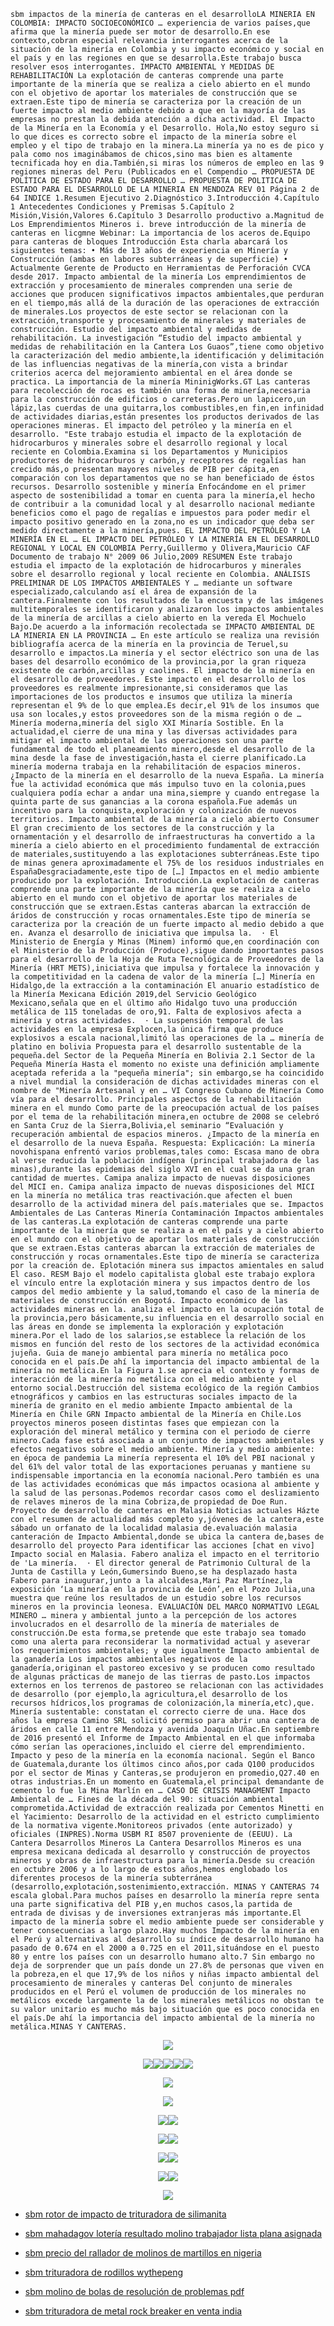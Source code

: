 
```
sbm impactos de la minería de canteras en el desarrolloLA MINERIA EN COLOMBIA: IMPACTO SOCIOECONÓMICO … experiencia de varios países,que afirma que la minería puede ser motor de desarrollo.En ese contexto,cobran especial relevancia interrogantes acerca de la situación de la minería en Colombia y su impacto económico y social en el país y en las regiones en que se desarrolla.Este trabajo busca resolver esos interrogantes. IMPACTO AMBIENTAL Y MEDIDAS DE REHABILITACIÓN La explotación de canteras comprende una parte importante de la minería que se realiza a cielo abierto en el mundo con el objetivo de aportar los materiales de construcción que se extraen.Este tipo de minería se caracteriza por la creación de un fuerte impacto al medio ambiente debido a que en la mayoría de las empresas no prestan la debida atención a dicha actividad. El Impacto de la Minería en la Economía y el Desarrollo. Hola,No estoy seguro si lo que dices es correcto sobre el impacto de la minería sobre el empleo y el tipo de trabajo en la minera.La minería ya no es de pico y pala como nos imaginábamos de chicos,sino mas bien es altamente tecnificada hoy en dia.También,si miras los números de empleo en las 9 regiones mineras del Peru (Publicados en el Compendio … PROPUESTA DE POLÍTICA DE ESTADO PARA EL DESARROLLO … PROPUESTA DE POLITICA DE ESTADO PARA EL DESARROLLO DE LA MINERIA EN MENDOZA REV 01 Página 2 de 64 INDICE 1.Resumen Ejecutivo 2.Diagnóstico 3.Introducción 4.Capítulo 1 Antecedentes Condiciones y Premisas 5.Capítulo 2 Misión,Visión,Valores 6.Capítulo 3 Desarrollo productivo a.Magnitud de Los Emprendimientos Mineros i. breve introducción de la minería de canteras en licgmne Webinar: La importancia de los aceros de.Equipo para canteras de bloques Introducción Esta charla abarcará los siguientes temas: • Más de 13 años de experiencia en Minería y Construcción (ambas en labores subterráneas y de superficie) • Actualmente Gerente de Producto en Herramientas de Perforación CVCA desde 2017. Impacto ambiental de la minería Los emprendimientos de extracción y procesamiento de minerales comprenden una serie de acciones que producen significativos impactos ambientales,que perduran en el tiempo,más allá de la duración de las operaciones de extracción de minerales.Los proyectos de este sector se relacionan con la extracción,transporte y procesamiento de minerales y materiales de construcción. Estudio del impacto ambiental y medidas de rehabilitación. La investigación “Estudio del impacto ambiental y medidas de rehabilitación en la Cantera Los Guaos”,tiene como objetivo la caracterización del medio ambiente,la identificación y delimitación de las influencias negativas de la minería,con vista a brindar criterios acerca del mejoramiento ambiental en el área donde se practica. La importancia de la minería MininigWorks.GT Las canteras para recolección de rocas es también una forma de minería,necesaria para la construcción de edificios o carreteras.Pero un lapicero,un lápiz,las cuerdas de una guitarra,los combustibles,en fin,en infinidad de actividades diarias,están presentes los productos derivados de las operaciones mineras. El impacto del petróleo y la minería en el desarrollo. "Este trabajo estudia el impacto de la explotación de hidrocarburos y minerales sobre el desarrollo regional y local reciente en Colombia.Examina si los Departamentos y Municipios productores de hidrocarburos y carbón,y receptores de regalías han crecido más,o presentan mayores niveles de PIB per cápita,en comparación con los departamentos que no se han beneficiado de éstos recursos. Desarrollo sostenible y minería Enfocándome en el primer aspecto de sostenibilidad a tomar en cuenta para la minería,el hecho de contribuir a la comunidad local y al desarrollo nacional mediante beneficios como el pago de regalías e impuestos para poder medir el impacto positivo generado en la zona,no es un indicador que deba ser medido directamente a la minería,pues. EL IMPACTO DEL PETRÓLEO Y LA MINERÍA EN EL … EL IMPACTO DEL PETRÓLEO Y LA MINERÍA EN EL DESARROLLO REGIONAL Y LOCAL EN COLOMBIA Perry,Guillermo y Olivera,Mauricio CAF Documento de trabajo N° 2009 06 Julio,2009 RESUMEN Este trabajo estudia el impacto de la explotación de hidrocarburos y minerales sobre el desarrollo regional y local reciente en Colombia. ANÁLISIS PRELIMINAR DE LOS IMPACTOS AMBIENTALES Y … mediante un software especializado,calculando así el área de expansión de la cantera.Finalmente con los resultados de la encuesta y de las imágenes multitemporales se identificaron y analizaron los impactos ambientales de la minería de arcillas a cielo abierto en la vereda El Mochuelo Bajo.De acuerdo a la información recolectada se IMPACTO AMBIENTAL DE LA MINERIA EN LA PROVINCIA … En este artículo se realiza una revisión bibliografía acerca de la minería en la provincia de Teruel,su desarrollo e impactos.La minería y el sector eléctrico son una de las bases del desarrollo económico de la provincia,por la gran riqueza existente de carbón,arcillas y caolines. El impacto de la minería en el desarrollo de proveedores. Este impacto en el desarrollo de los proveedores es realmente impresionante,si consideramos que las importaciones de los productos e insumos que utiliza la minería representan el 9% de lo que emplea.Es decir,el 91% de los insumos que usa son locales,y estos proveedores son de la misma región o de … Minería moderna,minería del siglo XXI Minaría Sostible. En la actualidad,el cierre de una mina y las diversas actividades para mitigar el impacto ambiental de las operaciones son una parte fundamental de todo el planeamiento minero,desde el desarrollo de la mina desde la fase de investigación,hasta el cierre planificado.La minería moderna trabaja en la rehabilitación de espacios mineros. ¿Impacto de la minería en el desarrollo de la nueva España. La minería fue la actividad económica que más impulso tuvo en la colonia,pues cualquiera podía echar a andar una mina,siempre y cuando entregase la quinta parte de sus ganancias a la corona española.Fue además un incentivo para la conquista,exploración y colonización de nuevos territorios. Impacto ambiental de la minería a cielo abierto Consumer El gran crecimiento de los sectores de la construcción y la ornamentación y el desarrollo de infraestructuras ha convertido a la minería a cielo abierto en el procedimiento fundamental de extracción de materiales,sustituyendo a las explotaciones subterráneas.Este tipo de minas genera aproximadamente el 75% de los residuos industriales en EspañaDesgraciadamente,este tipo de […] Impactos en el medio ambiente producido por la explotación. Introducción.La explotación de canteras comprende una parte importante de la minería que se realiza a cielo abierto en el mundo con el objetivo de aportar los materiales de construcción que se extraen.Estas canteras abarcan la extracción de áridos de construcción y rocas ornamentales.Este tipo de minería se caracteriza por la creación de un fuerte impacto al medio debido a que en. Avanza el desarrollo de iniciativa que impulsa la.  · El Ministerio de Energía y Minas (Minem) informó que,en coordinación con el Ministerio de la Producción (Produce),sigue dando importantes pasos para el desarrollo de la Hoja de Ruta Tecnológica de Proveedores de la Minería (HRT METS),iniciativa que impulsa y fortalece la innovación y la competitividad en la cadena de valor de la minería […] Minería en Hidalgo,de la extracción a la contaminación El anuario estadístico de la Minería Mexicana Edición 2019,del Servicio Geológico Mexicano,señala que en el último año Hidalgo tuvo una producción metálica de 115 toneladas de oro,91. Falta de explosivos afecta a minería y otras actividades.  · La suspensión temporal de las actividades en la empresa Explocen,la única firma que produce explosivos a escala nacional,limitó las operaciones de la … minería de platino en bolivia Propuesta para el desarrollo sustentable de la pequeña.del Sector de la Pequeña Minería en Bolivia 2.1 Sector de la Pequeña Minería Hasta el momento no existe una definición ampliamente aceptada referida a la "pequeña minería"; sin embargo,se ha coincidido a nivel mundial la consideración de dichas actividades mineras con el nombre de "Minería Artesanal y en … VI Congreso Cubano de Minería Como vía para el desarrollo. Principales aspectos de la rehabilitación minera en el mundo Como parte de la preocupación actual de los países por el tema de la rehabilitación minera,en octubre de 2008 se celebró en Santa Cruz de la Sierra,Bolivia,el seminario “Evaluación y recuperación ambiental de espacios mineros. ¿Impacto de la minería en el desarrollo de la nueva España. Respuesta: Explicación: La minería novohispana enfrentó varios problemas,tales como: Escasa mano de obra al verse reducida la población indígena (principal trabajadora de las minas),durante las epidemias del siglo XVI en el cual se da una gran cantidad de muertes. Camipa analiza impacto de nuevas disposiciones del MICI en. Camipa analiza impacto de nuevas disposiciones del MICI en la minería no metálica tras reactivación.que afecten el buen desarrollo de la actividad minera del país.materiales que se. Impactos Ambientales de Las Canteras Minería Contaminación Impactos ambientales de las canteras.La explotación de canteras comprende una parte importante de la minería que se realiza a en el país y a cielo abierto en el mundo con el objetivo de aportar los materiales de construcción que se extraen.Estas canteras abarcan la extracción de materiales de construcción y rocas ornamentales.Este tipo de minería se caracteriza por la creación de. Eplotación minera sus impactos amientales en salud El caso. RESM Bajo el modelo capitalista global este trabajo explora el vínculo entre la explotación minera y sus impactos dentro de los campos del medio ambiente y la salud,tomando el caso de la minería de materiales de construcción en Bogotá. Impacto económico de las actividades mineras en la. analiza el impacto en la ocupación total de la provincia,pero básicamente,su influencia en el desarrollo social en las áreas en donde se implementa la exploración y explotación minera.Por el lado de los salarios,se establece la relación de los mismos en función del resto de los sectores de la actividad económica jujeña. Guia de manejo ambiental para minería no metálica poco conocida en el país.De ahí la importancia del impacto ambiental de la minería no metálica.En la Figura 1.se aprecia el contexto y formas de interacción de la minería no metálica con el medio ambiente y el entorno social.Destrucción del sistema ecológico de la región Cambios etnográficos y cambios en las estructuras sociales impacto de la minería de granito en el medio ambiente Impacto ambiental de la Minería en Chile GRN Impacto ambiental de la Minería en Chile.Los proyectos mineros poseen distintas fases que empiezan con la exploración del mineral metálico y termina con el periodo de cierre minero.Cada fase está asociada a un conjunto de impactos ambientales y efectos negativos sobre el medio ambiente. Minería y medio ambiente: en época de pandemia La minería representa el 10% del PBI nacional y del 61% del valor total de las exportaciones peruanas y mantiene su indispensable importancia en la economía nacional.Pero también es una de las actividades económicas que más impactos ocasiona al ambiente y la salud de las personas.Podemos recordar casos como el deslizamiento de relaves mineros de la mina Cobriza,de propiedad de Doe Run. Proyecto de desarrollo de canteras en Malasia Noticias actuales Házte con el resumen de actualidad más completo y,jóvenes de la cantera,este sábado un orfanato de la localidad malasia de.evaluación malasia canteración de Impacto Ambiental,donde se ubica la cantera de,bases de desarrollo del proyecto Para identificar las acciones [chat en vivo] Impacto social en Malasia. Fabero analiza el impacto en el territorio de 'La minería.  · El director general de Patrimonio Cultural de la Junta de Castilla y León,Gumersindo Bueno,se ha desplazado hasta Fabero para inaugurar,junto a la alcaldesa,Mari Paz Martínez,la exposición ‘La minería en la provincia de León’,en el Pozo Julia,una muestra que reúne los resultados de un estudio sobre los recursos mineros en la provincia leonesa. EVALUACIÓN DEL MARCO NORMATIVO LEGAL MINERO … minera y ambiental junto a la percepción de los actores involucrados en el desarrollo de la minería de materiales de construcción.De esta forma,se pretende que este trabajo sea tomado como una alerta para reconsiderar la normatividad actual y aseverar los requerimientos ambientales; y que igualmente Impacto ambiental de la ganadería Los impactos ambientales negativos de la ganadería,originan el pastoreo excesivo y se producen como resultado de algunas prácticas de manejo de las tierras de pasto.Los impactos externos en los terrenos de pastoreo se relacionan con las actividades de desarrollo (por ejemplo,la agricultura,el desarrollo de los recursos hídricos,los programas de colonización,la minería,etc),que. Minería sustentable: constatan el correcto cierre de una. Hace dos años la empresa Camino SRL solicitó permiso para abrir una cantera de áridos en calle 11 entre Mendoza y avenida Joaquín Uñac.En septiembre de 2016 presentó el Informe de Impacto Ambiental en el que informaba cómo serían las operaciones,incluido el cierre del emprendimiento. Impacto y peso de la minería en la economía nacional. Según el Banco de Guatemala,durante los últimos cinco años,por cada Q100 producidos por el sector de Minas y Canteras,se produjeron en promedio,Q27.40 en otras industrias.En un momento en Guatemala,el principal demandante de cemento lo fue la Mina Marlín en … CASO DE CRISIS MANAGMENT Impacto Ambiental de … Fines de la década del 90: situación ambiental comprometida.Actividad de extracción realizada por Cementos Minetti en el Yacimiento: Desarrollo de la actividad en el estricto cumplimiento de la normativa vigente.Monitoreos privados (ente autorizado) y oficiales (INPRES).Norma USBM RI 8507 proveniente de (EEUU). La Cantera Desarrollos Mineros La Cantera Desarrollos Mineros es una empresa mexicana dedicada al desarrollo y construcción de proyectos mineros y obras de infraestructura para la minería.Desde su creación en octubre 2006 y a lo largo de estos años,hemos englobado los diferentes procesos de la minería subterránea (desarrollo,explotación,sostenimiento,extracción. MINAS Y CANTERAS 74 escala global.Para muchos países en desarrollo la minería repre senta una parte significativa del PIB y,en muchos casos,la partida de entrada de divisas y de inversiones extranjeras más importante.El impacto de la minería sobre el medio ambiente puede ser considerable y tener consecuencias a largo plazo.Hay muchos Impacto de la minería en el Perú y alternativas al desarrollo su índice de desarrollo humano ha pasado de 0.674 en el 2000 a 0.725 en el 2011,situándose en el puesto 80 y entre los países con un desarrollo humano alto.7 Sin embargo no deja de sorprender que un país donde un 27.8% de personas que viven en la pobreza,en el que 17,9% de los niños y niñas impacto ambiental del procesamiento de minerales y canteras Del conjunto de minerales producidos en el Perú el volumen de producción de los minerales no metálicos excede largamente la de los minerales metálicos no obstan te su valor unitario es mucho más bajo situación que es poco conocida en el país.De ahí la importancia del impacto ambiental de la minería no metálica.MINAS Y CANTERAS. 
```

<div align="center">

<a href="https://es-crusher.shibang-china.com/github&k=sbm+impactos+de+la+miner%C3%ADa+de+canteras+en+el+desarrollo"><img src="https://static.shibang-china.com/es/crusher/logo.jpg"></a>

<a href="https://es-crusher.shibang-china.com/github&k=sbm+impactos+de+la+miner%C3%ADa+de+canteras+en+el+desarrollo"><img src="https://static.shibang-china.com/es/crusher/index.jpg"></a><a href="https://es-crusher.shibang-china.com/material.htmlgithub&k=sbm+impactos+de+la+miner%C3%ADa+de+canteras+en+el+desarrollo"><img src="https://static.shibang-china.com/es/crusher/material.jpg"></a><a href="https://es-crusher.shibang-china.com/application.htmlgithub&k=sbm+impactos+de+la+miner%C3%ADa+de+canteras+en+el+desarrollo"><img src="https://static.shibang-china.com/es/crusher/application.jpg"></a><a href="https://es-crusher.shibang-china.com/aboutus.htmlgithub&k=sbm+impactos+de+la+miner%C3%ADa+de+canteras+en+el+desarrollo"><img src="https://static.shibang-china.com/es/crusher/aboutus.jpg"></a><a href="https://es-crusher.shibang-china.com/contact.htmlgithub&k=sbm+impactos+de+la+miner%C3%ADa+de+canteras+en+el+desarrollo"><img src="https://static.shibang-china.com/es/crusher/contact.jpg"></a>

<a href="https://es-crusher.shibang-china.com/github&k=sbm+impactos+de+la+miner%C3%ADa+de+canteras+en+el+desarrollo"><img src="https://static.shibang-china.com/es/crusher/banner.jpg"></a>

<a href="https://swt.shibang-china.com/github&k=sbm+impactos+de+la+miner%C3%ADa+de+canteras+en+el+desarrollo"><img src="https://static.shibang-china.com/es/crusher/text.jpg"></a>

<a href="https://swt.shibang-china.com/github&k=sbm+impactos+de+la+miner%C3%ADa+de+canteras+en+el+desarrollo"><img src="https://static.shibang-china.com/es/crusher/chat.jpg"></a><a href="https://es-crusher.shibang-china.com/contact.htmlgithub&k=sbm+impactos+de+la+miner%C3%ADa+de+canteras+en+el+desarrollo"><img src="https://static.shibang-china.com/es/crusher/message.jpg"></a>

<a href="https://es-crusher.shibang-china.com/products/pe.htmlgithub&k=sbm+impactos+de+la+miner%C3%ADa+de+canteras+en+el+desarrollo"><img src="https://static.shibang-china.com/es/crusher/pe.jpg"></a><a href="https://es-crusher.shibang-china.com/products/pf.htmlgithub&k=sbm+impactos+de+la+miner%C3%ADa+de+canteras+en+el+desarrollo"><img src="https://static.shibang-china.com/es/crusher/pf.jpg"></a>

<a href="https://es-crusher.shibang-china.com/products/hpt.htmlgithub&k=sbm+impactos+de+la+miner%C3%ADa+de+canteras+en+el+desarrollo"><img src="https://static.shibang-china.com/es/crusher/hpt.jpg"></a><a href="https://es-crusher.shibang-china.com/products/vsi.htmlgithub&k=sbm+impactos+de+la+miner%C3%ADa+de+canteras+en+el+desarrollo"><img src="https://static.shibang-china.com/es/crusher/vsi.jpg"></a>

<a href="https://es-crusher.shibang-china.com/products/klv.htmlgithub&k=sbm+impactos+de+la+miner%C3%ADa+de+canteras+en+el+desarrollo"><img src="https://static.shibang-china.com/es/crusher/klv.jpg"></a><a href="https://es-crusher.shibang-china.com/products/portable.htmlgithub&k=sbm+impactos+de+la+miner%C3%ADa+de+canteras+en+el+desarrollo"><img src="https://static.shibang-china.com/es/crusher/portable.jpg"></a>

<a href="https://swt.shibang-china.com/github&k=sbm+impactos+de+la+miner%C3%ADa+de+canteras+en+el+desarrollo"><img src="https://static.shibang-china.com/es/crusher/case.jpg"></a>

</div>


* [sbm rotor de impacto de trituradora de silimanita](sbm%20rotor%20de%20impacto%20de%20trituradora%20de%20silimanita.md)

* [sbm mahadagov lotería resultado molino trabajador lista plana asignada](sbm%20mahadagov%20loter%C3%ADa%20resultado%20molino%20trabajador%20lista%20plana%20asignada.md)

* [sbm precio del rallador de molinos de martillos en nigeria](sbm%20precio%20del%20rallador%20de%20molinos%20de%20martillos%20en%20nigeria.md)

* [sbm trituradora de rodillos wythepeng](sbm%20trituradora%20de%20rodillos%20wythepeng.md)

* [sbm molino de bolas de resolución de problemas pdf](sbm%20molino%20de%20bolas%20de%20resoluci%C3%B3n%20de%20problemas%20pdf.md)

* [sbm trituradora de metal rock breaker en venta india](sbm%20trituradora%20de%20metal%20rock%20breaker%20en%20venta%20india.md)